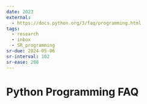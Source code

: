 ```yaml
---
date: 2023
external:
  - https://docs.python.org/3/faq/programming.html
tags:
  - research
  - inbox
  - SR_programming
sr-due: 2024-05-06
sr-interval: 102
sr-ease: 208
---
```


# Python Programming FAQ
